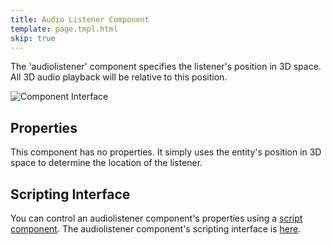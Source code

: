 ```yaml
---
title: Audio Listener Component
template: page.tmpl.html
skip: true
---
```


The 'audiolistener' component specifies the listener's position in 3D space. All 3D audio playback will be relative to this position.

<img alt="Component Interface" src="/media/images/platform/component_audiolistener.png" />

## Properties

This component has no properties. It simply uses the entity's position in 3D space to determine the location of the listener.

## Scripting Interface

You can control an audiolistener component's properties using a [script component](/tools/designer/components/script.html). The audiolistener component's scripting interface is [here](/engine/api/stable/symbols/pc.fw.AudioListenerComponent.html).
